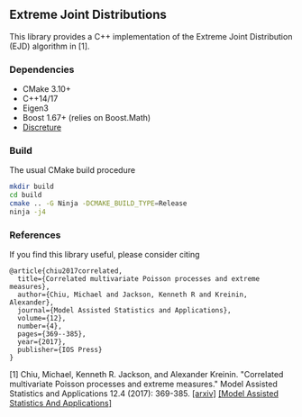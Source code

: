 ## Extreme Joint Distributions

This library provides a C++ implementation of the Extreme Joint Distribution (EJD) algorithm in [1].

### Dependencies
- CMake 3.10+
- C++14/17
- Eigen3
- Boost 1.67+ (relies on Boost.Math)
- [Discreture](https://github.com/mraggi/discreture)

### Build
The usual CMake build procedure
```bash
mkdir build
cd build
cmake .. -G Ninja -DCMAKE_BUILD_TYPE=Release
ninja -j4
```

### References

If you find this library useful, please consider citing 
```
@article{chiu2017correlated,
  title={Correlated multivariate Poisson processes and extreme measures},
  author={Chiu, Michael and Jackson, Kenneth R and Kreinin, Alexander},
  journal={Model Assisted Statistics and Applications},
  volume={12},
  number={4},
  pages={369--385},
  year={2017},
  publisher={IOS Press}
}
```

[1] Chiu, Michael, Kenneth R. Jackson, and Alexander Kreinin. "Correlated multivariate Poisson processes and extreme measures." Model Assisted Statistics and Applications 12.4 (2017): 369-385. [[arxiv]](https://arxiv.org/abs/1702.00376) [[Model Assisted Statistics And Applications]](https://content.iospress.com/articles/model-assisted-statistics-and-applications/mas405)
